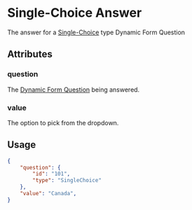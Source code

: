 # Single-Choice Answer <Badge text="object" vertical="middle" />
The answer for a [Single-Choice](./df-question-type/#single-choice) type Dynamic Form Question

## Attributes
### question [<Badge text="object" vertical="middle" />](./df-question)
The [Dynamic Form Question](./df-question) being answered.

### value <Badge text="string" vertical="middle" />
The option to pick from the dropdown.

## Usage
``` json
{
    "question": {
        "id": "101",
        "type": "SingleChoice"
    },
    "value": "Canada",
}
```